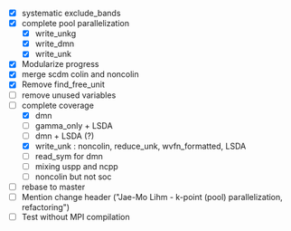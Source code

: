 - [x] systematic exclude_bands
- [x] complete pool parallelization
  - [x] write_unkg
  - [x] write_dmn
  - [x] write_unk
- [x] Modularize progress
- [x] merge scdm colin and noncolin
- [x] Remove find_free_unit
- [ ] remove unused variables
- [ ] complete coverage
  - [x] dmn
  - [ ] gamma_only + LSDA
  - [ ] dmn + LSDA (?)
  - [x] write_unk : noncolin, reduce_unk, wvfn_formatted, LSDA
  - [ ] read_sym for dmn
  - [ ] mixing uspp and ncpp
  - [ ] noncolin but not soc
- [ ] rebase to master
- [ ] Mention change header ("Jae-Mo Lihm - k-point (pool) parallelization, refactoring")
- [ ] Test without MPI compilation
